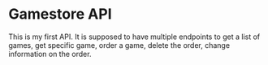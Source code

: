 # Gamestore API

This is my first API. It is supposed to have multiple endpoints to get a list of games, get specific game, order a game, delete the order, change information on the order.
